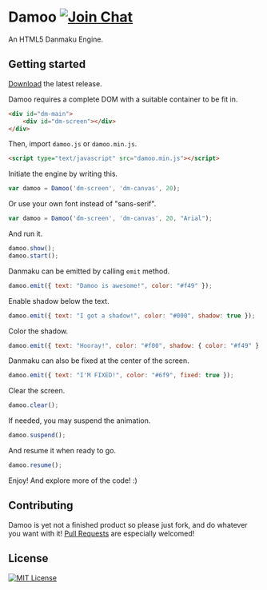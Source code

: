 Damoo [![Join Chat](https://badges.gitter.im/Join%20Chat.svg)](https://gitter.im/jamesliu96/Damoo)
======

An HTML5 Danmaku Engine.

Getting started
------

[Download](https://github.com/jamesliu96/Damoo/releases) the latest release.

Damoo requires a complete DOM with a suitable container to be fit in.

```html
<div id="dm-main">
    <div id="dm-screen"></div>
</div>
```

Then, import `damoo.js` or `damoo.min.js`.

```html
<script type="text/javascript" src="damoo.min.js"></script>
```

Initiate the engine by writing this.

```javascript
var damoo = Damoo('dm-screen', 'dm-canvas', 20);
```

Or use your own font instead of "sans-serif".

```javascript
var damoo = Damoo('dm-screen', 'dm-canvas', 20, "Arial");
```

And run it.

```javascript
damoo.show();
damoo.start();
```

Danmaku can be emitted by calling `emit` method.

```javascript
damoo.emit({ text: "Damoo is awesome!", color: "#f49" });
```

Enable shadow below the text.

```javascript
damoo.emit({ text: "I got a shadow!", color: "#000", shadow: true });
```

Color the shadow.

```javascript
damoo.emit({ text: "Hooray!", color: "#f00", shadow: { color: "#f49" } });
```

Danmaku can also be fixed at the center of the screen.

```javascript
damoo.emit({ text: "I'M FIXED!", color: "#6f9", fixed: true });
```

Clear the screen.

```javascript
damoo.clear();
```

If needed, you may suspend the animation.

```javascript
damoo.suspend();
```

And resume it when ready to go.

```javascript
damoo.resume();
```

Enjoy! And explore more of the code! :)

Contributing
------

Damoo is yet not a finished product so please just fork, and do whatever you want with it! [Pull Requests](https://github.com/jamesliu96/Damoo/pulls) are especially welcomed!

License
------

[![MIT License](https://img.shields.io/github/license/jamesliu96/Damoo.svg)](https://github.com/jamesliu96/Damoo/blob/master/LICENSE)
